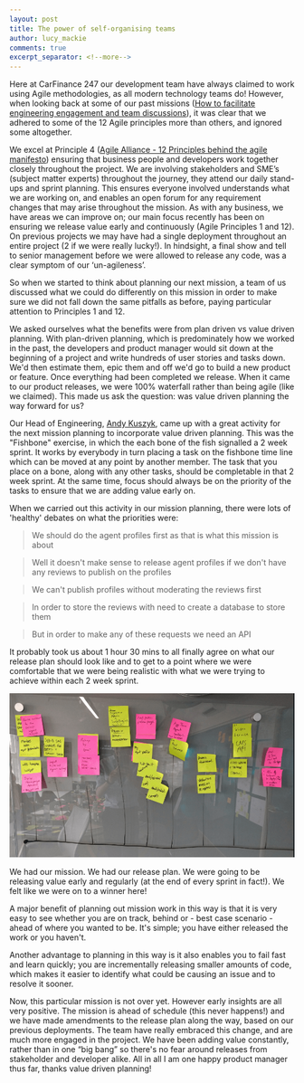```yaml
---
layout: post
title: The power of self-organising teams
author: lucy_mackie
comments: true
excerpt_separator: <!--more-->
---
```


Here at CarFinance 247 our development team have always claimed to work using Agile methodologies, as all modern technology teams do! However, when looking back at some of our past missions ([How to facilitate engineering engagement and team discussions](/how-to-facilitate-engineering-engagement-and-team-discussions/)), it was clear that we adhered to some of the 12 Agile principles more than others, and ignored some altogether.
<!--more-->

We excel at Principle 4 ([Agile Alliance - 12 Principles behind the agile manifesto](https://www.agilealliance.org/agile101/12-principles-behind-the-agile-manifesto/)) ensuring that business people and developers work together closely throughout the project. We are involving stakeholders and SME’s (subject matter experts) throughout the journey, they attend our daily stand-ups and sprint planning. This ensures everyone involved understands what we are working on, and enables an open forum for any requirement changes that may arise throughout the mission. As with any business, we have areas we can improve on; our main focus recently has been on ensuring we release value early and continuously (Agile Principles 1 and 12). On previous projects we may have had a single deployment throughout an entire project (2 if we were really lucky!). In hindsight, a final show and tell to senior management before we were allowed to release any code, was a clear symptom of our ‘un-agileness’.


So when we started to think about planning our next mission, a team of us discussed what we could do differently on this mission in order to make sure we did not fall down the same pitfalls as before, paying particular attention to Principles 1 and 12.

We asked ourselves what the benefits were from plan driven vs value driven planning. With plan-driven planning, which is predominately how we worked in the past, the developers and product manager would sit down at the beginning of a project and write hundreds of user stories and tasks down. We'd then estimate them, epic them and off we'd go to build a new product or feature. Once everything had been completed we release. When it came to our product releases, we were 100% waterfall rather than being agile (like we claimed). This made us ask the question: was value driven planning the way forward for us?

Our Head of Engineering, [Andy Kuszyk](/authors/andy_kuszyk/), came up with a great activity for the next mission planning to incorporate value driven planning. This was the "Fishbone" exercise, in which the each bone of the fish signalled a 2 week sprint. It works by everybody in turn placing a task on the fishbone time line which can be moved at any point by another member. The task that you place on a bone, along with any other tasks, should be completable in that 2 week sprint. At the same time, focus should always be on the priority of the tasks to ensure that we are adding value early on. 

When we carried out this activity in our mission planning, there were lots of 'healthy' debates on what the priorities were:
>We should do the agent profiles first as that is what this mission is about

>Well it doesn't make sense to release agent profiles if we don't have any reviews to publish on the profiles

>We can't publish profiles without moderating the reviews first

>In order to store the reviews with need to create a database to store them

>But in order to make any of these requests we need an API

It probably took us about 1 hour 30 mins to all finally agree on what our release plan should look like and to get to a point where we were comfortable that we were being realistic with what we were trying to achieve within each 2 week sprint. 

![Mission Release Plan](/images/mission-release-plan.png)
 
We had our mission. We had our release plan. We were going to be releasing value early and regularly (at the end of every sprint in fact!). We felt like we were on to a winner here!

A major benefit of planning out mission work in this way is that it is very easy to see whether you are on track, behind or - best case scenario - ahead of where you wanted to be. It's simple; you have either released the work or you haven't. 

Another advantage to planning in this way is it also enables you to fail fast and learn quickly; you are incrementally releasing smaller amounts of code, which makes it easier to identify what could be causing an issue and to resolve it sooner.

Now, this particular mission is not over yet. However early insights are all very positive. The mission is ahead of schedule (this never happens!) and we have made amendments to the release plan along the way, based on our previous deployments. The team have really embraced this change, and are much more engaged in the project. We have been adding value constantly, rather than in one “big bang” so there's no fear around releases from stakeholder and developer alike. All in all I am one happy product manager thus far, thanks value driven planning!
